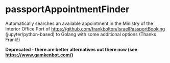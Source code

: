 # passportAppointmentFinder
 
Automatically searches an available appointment in the Ministry of the Interior Office
Port of https://github.com/frankbolton/IsraelPassportBooking (jupyter/python-based) to Golang with some additional options (Thanks Frank!)

**Deprecated - there are better alternatives out there now (see https://www.gamkenbot.com/)**
